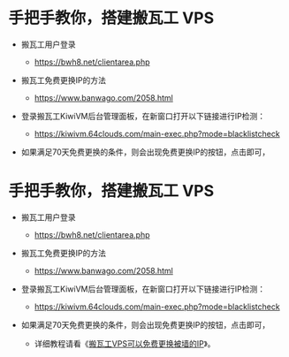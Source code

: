 # 手把手教你，搭建搬瓦工 VPS

- 搬瓦工用户登录
  - https://bwh8.net/clientarea.php

- 搬瓦工免费更换IP的方法
  - https://www.banwago.com/2058.html

- 登录搬瓦工KiwiVM后台管理面板，在新窗口打开以下链接进行IP检测：
  - https://kiwivm.64clouds.com/main-exec.php?mode=blacklistcheck



- 如果满足70天免费更换的条件，则会出现免费更换IP的按钮，点击即可，
# 手把手教你，搭建搬瓦工 VPS

- 搬瓦工用户登录
  - https://bwh8.net/clientarea.php

- 搬瓦工免费更换IP的方法
  - https://www.banwago.com/2058.html





- 登录搬瓦工KiwiVM后台管理面板，在新窗口打开以下链接进行IP检测：
  - https://kiwivm.64clouds.com/main-exec.php?mode=blacklistcheck



- 如果满足70天免费更换的条件，则会出现免费更换IP的按钮，点击即可，
  - 详细教程请看《[搬瓦工VPS可以免费更换被墙的IP](https://www.banwago.com/1978.html)》。